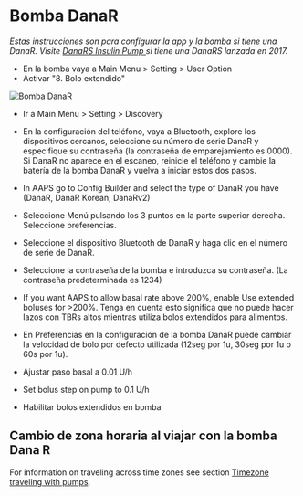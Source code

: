 # Bomba DanaR

*Estas instrucciones son para configurar la app y la bomba si tiene una DanaR. Visite [DanaRS Insulin Pump ](./DanaRS-Insulin-Pump) si tiene una DanaRS lanzada en 2017.*

* En la bomba vaya a Main Menu > Setting > User Option
* Activar "8. Bolo extendido"

![Bomba DanaR](../images/danar1.png)

* Ir a Main Menu > Setting > Discovery
* En la configuración del teléfono, vaya a Bluetooth, explore los dispositivos cercanos, seleccione su número de serie DanaR y especifique su contraseña (la contraseña de emparejamiento es 0000). Si DanaR no aparece en el escaneo, reinicie el teléfono y cambie la batería de la bomba DanaR y vuelva a iniciar estos dos pasos.

* In AAPS go to Config Builder and select the type of DanaR you have (DanaR, DanaR Korean, DanaRv2)

* Seleccione Menú pulsando los 3 puntos en la parte superior derecha. Seleccione preferencias.
* Seleccione el dispositivo Bluetooth de DanaR y haga clic en el número de serie de DanaR.
* Seleccione la contraseña de la bomba e introduzca su contraseña. (La contraseña predeterminada es 1234)
* If you want AAPS to allow basal rate above 200%, enable Use extended boluses for >200%. Tenga en cuenta esto significa que no puede hacer lazos con TBRs altos mientras utiliza bolos extendidos para alimentos.
* En Preferencias en la configuración de la bomba DanaR puede cambiar la velocidad de bolo por defecto utilizada (12seg por 1u, 30seg por 1u o 60s por 1u).
* Ajustar paso basal a 0.01 U/h
* Set bolus step on pump to 0.1 U/h
* Habilitar bolos extendidos en bomba

## Cambio de zona horaria al viajar con la bomba Dana R

For information on traveling across time zones see section [Timezone traveling with pumps](Timezone-traveling-danarv2-danars).